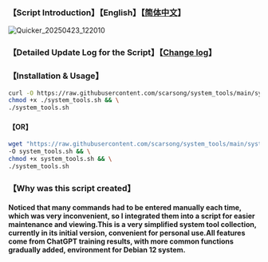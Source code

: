 ### 【Script Introduction】【English】【[简体中文](./README.zh-cn.md)】

![Quicker_20250423_122010](https://github.com/user-attachments/assets/ccd8482f-6948-4b11-8cbb-02eb26f3f5b8)

### 【Detailed Update Log for the Script】【[Change log](./Change_log.md)】
### 【Installation & Usage】
```bash
curl -O https://raw.githubusercontent.com/scarsong/system_tools/main/system_tools.sh && \
chmod +x ./system_tools.sh && \
./system_tools.sh
```
#### 【OR】
```bash
wget "https://raw.githubusercontent.com/scarsong/system_tools/main/system_tools.sh?$(date +%s)" \
-O system_tools.sh && \
chmod +x system_tools.sh && \
./system_tools.sh
```
### 【Why was this script created】
#### Noticed that many commands had to be entered manually each time, which was very inconvenient, so I integrated them into a script for easier maintenance and viewing.This is a very simplified system tool collection, currently in its initial version, convenient for personal use.All features come from ChatGPT training results, with more common functions gradually added, environment for Debian 12 system.
